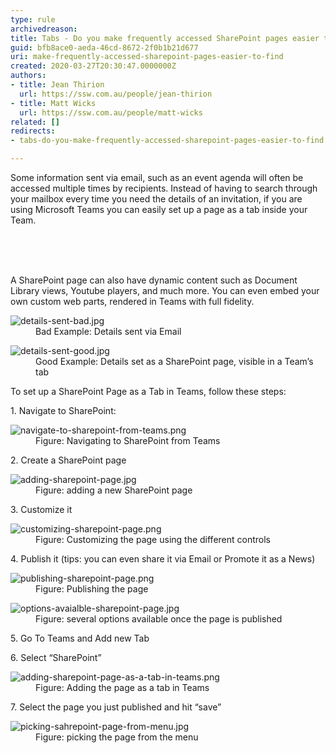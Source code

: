 ```yaml
---
type: rule
archivedreason: 
title: Tabs - Do you make frequently accessed SharePoint pages easier to find?
guid: bfb8ace0-aeda-46cd-8672-2f0b1b21d677
uri: make-frequently-accessed-sharepoint-pages-easier-to-find
created: 2020-03-27T20:30:47.0000000Z
authors:
- title: Jean Thirion
  url: https://ssw.com.au/people/jean-thirion
- title: Matt Wicks
  url: https://ssw.com.au/people/matt-wicks
related: []
redirects:
- tabs-do-you-make-frequently-accessed-sharepoint-pages-easier-to-find

---
```



<p class="ssw15-rteElement-P">​Some information sent via email, such as an&#160;event agenda will often be accessed multiple times by recipients. Instead of having to search through your mailbox every time you need the details of an invitation, if you are using Microsoft Teams you can easily set up a page as a tab inside your Team.​<br><br></p>
<br><excerpt class='endintro'></excerpt><br>
<p class="ssw15-rteElement-P">​A SharePoint page can also have dynamic content such as Document Library views, Youtube players, and much more. You can even embed your own custom web parts, rendered in Teams with full fidelity.​​<br></p><dl class="badImage"><dt><img src="/PublishingImages/details-sent-bad.jpg" alt="details-sent-bad.jpg" />
</dt><dd>Bad Example&#58; Details sent via Email</dd></dl><dl class="goodImage"><dt><img src="/SiteAssets/make-frequently-accessed-sharepoint-pages-easier-to-find/details-sent-good.jpg" alt="details-sent-good.jpg" /></dt><dd>Good Example&#58; Details set as a SharePoint page, visible in a Team’s tab</dd></dl><p>To set up a SharePoint Page as a Tab in Teams, follow these steps&#58;</p><p>1. Navigate to SharePoint&#58;</p><dl class="image"><dt><img src="/PublishingImages/navigate-to-sharepoint-from-teams.png" alt="navigate-to-sharepoint-from-teams.png" /></dt><dd>Figure&#58; Navigating to SharePoint from Teams</dd></dl><p>2. Create a SharePoint page</p><dl class="image"><dt><img src="/PublishingImages/adding-sharepoint-page.jpg" alt="adding-sharepoint-page.jpg" />
</dt><dd>Figure&#58; adding a new SharePoint page</dd></dl><p>3. Customize it</p><dl class="image"><dt><img src="/PublishingImages/customizing-sharepoint-page.png" alt="customizing-sharepoint-page.png" /></dt><dd>Figure&#58; Customizing the page using the different controls</dd></dl><p>4. Publish it (tips&#58; you can even share it via Email or Promote it as a News)</p><dl class="image"><dt><img src="/PublishingImages/publishing-sharepoint-page.png" alt="publishing-sharepoint-page.png" /></dt><dd>Figure&#58; Publishing the page​<br></dd></dl><dl class="image"><dt><img src="/PublishingImages/options-avaialble-sharepoint-page.jpg" alt="options-avaialble-sharepoint-page.jpg" /></dt><dd>Figure&#58; several options available once the page is published</dd></dl><p>5. Go To Teams and Add new Tab</p><p>6. Select “SharePoint”</p><dl class="image"><dt><img src="/PublishingImages/adding-sharepoint-page-as-a-tab-in-teams.png" alt="adding-sharepoint-page-as-a-tab-in-teams.png" /></dt><dd>Figure&#58; Adding the page as a tab in Teams</dd></dl><p>7. Select the page you just published and hit “save”</p><dl class="image"><dt><img src="/PublishingImages/picking-sahrepoint-page-from-menu.jpg" alt="picking-sahrepoint-page-from-menu.jpg" /></dt><dd>Figure&#58; picking the page from the menu<br></dd></dl>


